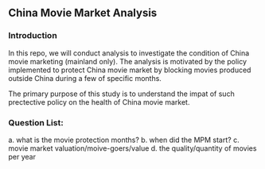 ## China Movie Market Analysis

### Introduction
In this repo, we will conduct analysis to investigate the condition of China movie marketing (mainland only). The analysis is motivated by the policy implemented to protect China movie market by blocking movies produced outside China during a few of specific months.

The primary purpose of this study is to understand the impat of such prectective policy on the health of China movie market.

### Question List:
a. what is the movie protection months?
b. when did the MPM start?
c. movie market valuation/moive-goers/value
d. the quality/quantity of movies per year